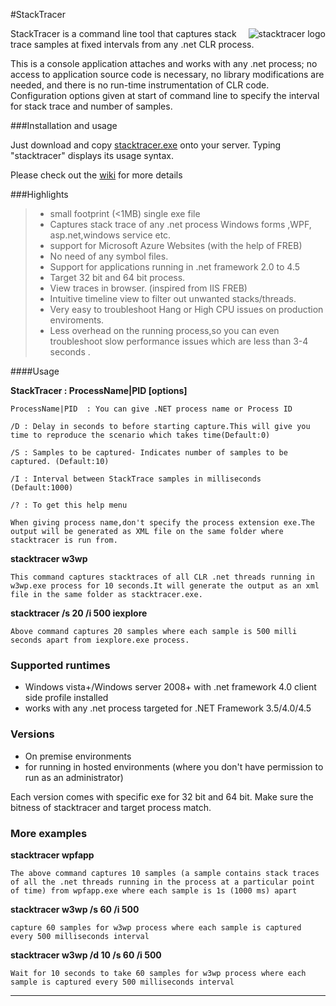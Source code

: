 #StackTracer

<img src="http://debugging.io/images/stack.ico"
 alt="stacktracer logo" title="stacktracer" align="right" />

StackTracer is a command line tool that captures stack trace samples at fixed intervals from any .net CLR process.

This is a console application attaches and works with any .net process; no access to application source code is necessary,
no library modifications are needed, and there is no run-time instrumentation of CLR code. Configuration
options given at start of command line to specify the interval for stack trace and number of samples.

###Installation and usage

Just download and copy [stacktracer.exe](https://github.com/stack-tracer/stacktracer/releases/download/v1.0/StackTracer.zip) onto your server. Typing "stacktracer" displays its usage syntax.

Please check out the [wiki](https://github.com/stack-tracer/stacktracer/wiki/capturing-and-analyzing-stacktracer-trace) for more details


###Highlights

>*	small footprint (<1MB) single exe file
>*	Captures stack trace of any .net process Windows forms ,WPF, asp.net,windows service etc. 
>*	support for Microsoft Azure Websites (with the help of FREB)
>*	No need of any symbol files.
>*	Support for applications running in .net framework 2.0 to 4.5
>*	Target 32 bit and 64 bit process.
>*	View traces in browser. (inspired from IIS FREB)
>*	Intuitive timeline view to filter out unwanted stacks/threads.
>*	Very easy to troubleshoot Hang or High CPU issues on production enviroments.
>*	Less overhead on the running process,so you can even troubleshoot slow performance issues which are less than 3-4 seconds .	



####Usage


**StackTracer : ProcessName|PID [options]**


`ProcessName|PID  : You can give .NET process name or Process ID `

`/D : Delay in seconds to before starting capture.This will give you time to reproduce the scenario which takes time(Default:0)`

`/S : Samples to be captured- Indicates number of samples to be captured. (Default:10)`

`/I : Interval between StackTrace samples in milliseconds (Default:1000)`

`/? : To get this help menu`

`When giving process name,don't specify the process extension exe.The output will be generated as XML file on the same folder where stacktracer is run from.`


**stacktracer w3wp**

`This command captures stacktraces of all CLR .net threads running in w3wp.exe process for 10 seconds.It will generate the output as an xml file in the same folder as stacktracer.exe.`

**stacktracer /s 20 /i 500 iexplore**

`Above command captures 20 samples where each sample is 500 milli seconds apart from iexplore.exe process.`

	


### Supported runtimes

* Windows vista+/Windows server 2008+ with .net framework 4.0 client side profile installed
* works with any .net process targeted for .NET Framework 3.5/4.0/4.5

### Versions

* On premise environments 
*  for running in hosted environments (where you don't have permission to run as an administrator)

Each version comes with specific exe for 32 bit and 64 bit. Make sure the bitness of stacktracer and target process match.

### More examples




**stacktracer wpfapp**

`The above command captures 10 samples (a sample contains stack traces of all the .net threads running in the process at a particular point of time) from wpfapp.exe where each sample is 1s (1000 ms) apart`

**stacktracer w3wp /s 60 /i 500**

`capture 60 samples for w3wp process where each sample is captured every 500 milliseconds interval`

**stacktracer w3wp /d 10 /s 60 /i 500**

`Wait for 10 seconds to take 60 samples for w3wp process where each sample is captured every 500 milliseconds interval`


---------------------------------------------------------------------------------------------------------------

<br/>

	
